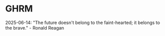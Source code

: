# GHRM

2025-06-14: "The future doesn't belong to the faint-hearted; it belongs to the brave." - Ronald Reagan